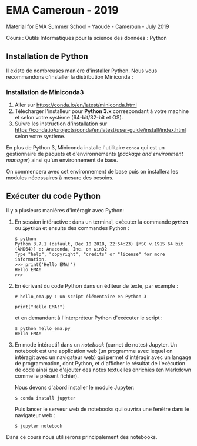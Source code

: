# EMA Cameroun - 2019
Material for EMA Summer School - Yaoudé - Cameroun - July 2019    

Cours : Outils Informatiques pour la science des données : Python

## Installation de Python
Il existe de nombreuses manière d'installer Python. Nous vous recommandons d'installer la distribution Miniconda :  

### Installation de Miniconda3  
1. Aller sur https://conda.io/en/latest/miniconda.html  
2. Télécharger l'installeur pour **Python 3.x** correspondant à votre machine et selon votre système (64-bit/32-bit et OS).  
3. Suivre les instruction d'installation sur https://conda.io/projects/conda/en/latest/user-guide/install/index.html selon votre système.  

En plus de Python 3, Miniconda installe l'utilitaire `conda` qui est un gestionnaire de paquets et d'environnements (_package and environment manager_) ainsi qu'un environnement de base.  

On commencera avec cet environnement de base puis on installera les modules nécessaires à mesure des besoins.

## Exécuter du code Python
Il y a plusieurs manières d'intéragir avec Python:  
1. En session intéractive : dans un terminal, exécuter la commande **`python`** ou **`ipython`** et ensuite des commandes Python :
    ```
    $ python
    Python 3.7.1 (default, Dec 10 2018, 22:54:23) [MSC v.1915 64 bit (AMD64)] :: Anaconda, Inc. on win32
    Type "help", "copyright", "credits" or "license" for more information.
    >>> print('Hello EMA!')
    Hello EMA!
    >>>
    ```

2. En écrivant du code Python dans un éditeur de texte, par exemple :  
    ```
    # hello_ema.py : un script élémentaire en Python 3

    print("Hello EMA!")
    ```   
    et en demandant à l'interpréteur Python d'exécuter le script : 
    ```
    $ python hello_ema.py
    Hello EMA!
    ```  
3. En mode intéractif dans un _notebook_ (carnet de notes) Jupyter. Un notebook est une application web (un programme avec lequel on intéragit avec un navigateur web) qui permet d'intéragir avec un langage de programmation, dont Python, et d'afficher le résultat de l'exécution de code ainsi que d'ajouter des notes textuelles enrichies (en Markdown comme le présent fichier).

    Nous devons d'abord installer le module Jupyter:
    ```
    $ conda install jupyter
    ```
    Puis lancer le serveur web de notebooks qui ouvrira une fenêtre dans le navigateur web :  
    ```
    $ jupyter notebook
    ```

Dans ce cours nous utiliserons principalement des notebooks.
